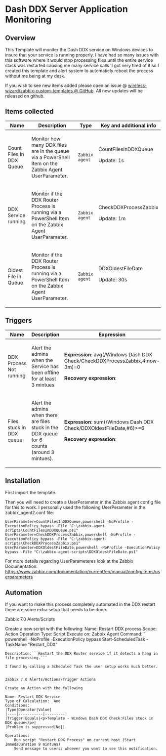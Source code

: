 # Dash DDX Server Application Monitoring

## Overview

This Template will moniter the Dash DDX service on Windows devices to insure that your service is running properly.  I have had so many issues with this software where it would stop processing files until the entire service stack was restarted causing me many service calls.  I got very tired of it so I created this template and alert system to automaticly reboot the process without me being at my desk.

 

If you wish to see new items added please open an issue @ [wireless-wizard/zabbix-custom-templates @ GitHub](https://github.com/wireless-wizard/zabbix-custom-templates). All new updates will be released on github.



## Items collected

|Name|Description|Type|Key and additional info|
|----|-----------|----|----|
|Count Files In DDX Queue|<p>Monitor how many DDX files are in the queue via a PowerShell Item on the Zabbix Agent UserParameter.</p>|`Zabbix agent`|CountFilesInDDXQueue<p>Update: 1s</p>|
|DDX Service running|<p>Monitor if the DDX Router Process is running via a PowerShell Item on the Zabbix Agent UserParameter.</p>|`Zabbix agent`|CheckDDXProcessZabbix<p>Update: 1m</p>|
|Oldest File in Queue|<p>Monitor if the DDX Router Process is running via a PowerShell Item on the Zabbix Agent UserParameter.</p>|`Zabbix agent`|DDXOldestFileDate<p>Update: 30s</p>|


## Triggers

|Name|Description|Expression|Priority|
|----|-----------|----------|--------|
|DDX Process Not running|<p>Alert the admins when the Service has been offline for at least 3 mintues</p>|<p>**Expression**: avg(/Windows Dash DDX Check/CheckDDXProcessZabbix,4:now-3m)=0</p><p>**Recovery expression**: </p>|Disaster|
|Files stuck in DDX queue|<p>Alert the admins when there are files stuck in the DDX queue for 6 counts (around 3 mintues).</p>|<p>**Expression**: sum(/Windows Dash DDX Check/DDXOldestFileDate,#6)>=6</p><p>**Recovery expression**: </p>|High|

## Installation

First import the template.

Then you will need to create a UserPerameter in the Zabbix agent config file for this to work.  I personally used the following UserPerameter in the zabbix_agent2.conf file:

```
UserParameter=CountFilesInDDXQueue,powershell -NoProfile -ExecutionPolicy bypass -File "C:\zabbix-agent-scripts\CountFilesInDDXQueue.ps1"
UserParameter=CheckDDXProcessZabbix,powershell -NoProfile -ExecutionPolicy bypass -File "C:\zabbix-agent-scripts\CheckDDXProcessZabbix.ps1"
UserParameter=DDXOldestFileDate,powershell -NoProfile -ExecutionPolicy bypass -File "C:\zabbix-agent-scripts\DDXOldestFileDate.ps1"
```

For more details regarding UserParameteres look at the Zabbix Documentation: https://www.zabbix.com/documentation/current/en/manual/config/items/userparameters

## Automation

If you want to make this process completely automated in the DDX restart there are some extra setup that needs to be done.

Zabbix 7.0 Alerts/Scripts

Create a new script with the following:
Name: Restart DDX process
Scope: Action Operation
Type: Script
Execute on: Zabbix Agent
Command:```
powershell -NoProfile -ExecutionPolicy bypass Start-ScheduledTask -TaskName "Restart_DDX"
```
Description:```Restart the DDX Router service if it detects a hang in file processing.```

I found by calling a Scheduled Task the user setup works much better.


Zabbix 7.0 Alerts/Actions/Trigger Actions

Create an Action with the following

Name: Restart DDX Service
Type of Calculation:  And 
Conditions:
|Type|Operator|Value|
|----|-----------|---------|
|Trigger|Equals|<p>Template - Windows Dash DDX Check:Files stuck in DDX queue</p>|
|Problem is suppressed|No||

Operations:
	Run script "Restart DDX Process" on current host (Start ImmedaDuration 9 mintues)
	Send message to users: whoever you want to see this notification. 
	
	
